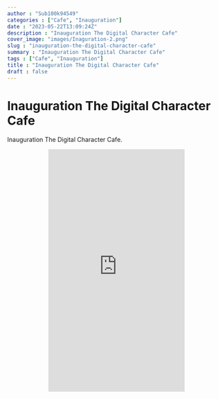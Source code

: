```yaml
---
author : "Sub100k94549"
categories : ["Cafe", "Inauguration"]
date : "2023-05-22T13:09:24Z"
description : "Inauguration The Digital Character Cafe"
cover_image: "images/Inaguration-2.png"
slug : "inauguration-the-digital-character-cafe"
summary : "Inauguration The Digital Character Cafe"
tags : ["Cafe", "Inauguration"]
title : "Inauguration The Digital Character Cafe"
draft : false
---
```


# Inauguration The Digital Character Cafe

Inauguration The Digital Character Cafe.


<div style="text-align: center;">
  <iframe width="315" height="560" src="https://www.youtube.com/embed/riKmnV7MFWE" title="YouTube video player" frameborder="0" allow="accelerometer; autoplay; clipboard-write; encrypted-media; gyroscope; picture-in-picture" allowfullscreen></iframe>
</div>




